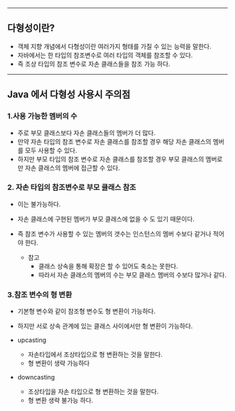 
---

## 다형성이란?

- 객체 지향 개념에서 다형성이란 여러가지 형태를 가질 수 있는 능력을 말한다.
- 자바에서는 한 타입의 참조변수로 여러 타입의 객체를 참조할 수 있다.
- 즉 조상 타입의 참조 변수로 자손 클래스들을 참조 가능 하다.

---
## Java 에서 다형성 사용시 주의점

### 1.사용 가능한 멤버의 수

- 주로 부모 클래스보다 자손 클래스들의 멤버가 더 많다.
- 만약 자손 타입의 참조 변수로 자손 클래스를 참조할 경우 해당 자손 클래스의 멤버를 모두 사용할 수 있다.
- 하지만 부모 타입의 참조 변수로 자손 클래스를 참조할 경우 부모 클래스의 멤버로만 자손 클래스의 멤버에 접근할 수 있다.
	
### 2. 자손 타입의 참조변수로 부모 클래스 참조

- 이는 불가능하다.
- 자손 클래스에 구현된 멤버가 부모 클래스에 없을 수 도 있기 때문이다.
- 즉 참조 변수가 사용할 수 있는 멤버의 갯수는 인스턴스의 멤버 수보다 같거나 적어야 한다.
	
	 - 참고
		- 클래스 상속을 통해 확장은 할 수 있어도 축소는 못한다.
		- 따라서 자손 클래스의 멤버의 수는 부모 클래스 멤버의 수보다 많거나 같다.

### 3.참조 변수의 형 변환

- 기본형 변수와 같이 참조형 변수도 형 변환이 가능하다.
- 하지만 서로 상속 관계에 있는 클래스 사이에서만 형 변환이 가능하다.

- upcasting
	- 자손타입에서 조상타입으로 형 변환하는 것을 말한다.
	- 형 변환이 생략 가능하다
- downcasting
	- 조상타입을 자손 타입으로 형 변환하는 것을 말한다.
	- 형 변환 생략 불가능 하다.

